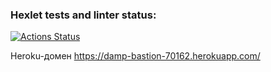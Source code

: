 ### Hexlet tests and linter status:
[![Actions Status](https://github.com/PVArech/backend-project-lvl4/workflows/hexlet-check/badge.svg)](https://github.com/PVArech/backend-project-lvl4/actions)

Heroku-домен https://damp-bastion-70162.herokuapp.com/